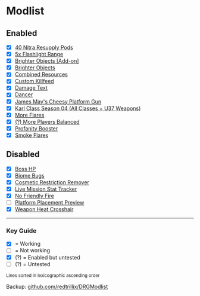 # Modlist

## Enabled

- [x] [40 Nitra Resupply Pods](https://mod.io/g/drg/m/40-nitra-resupply-pods)
- [x] [5x Flashlight Range](https://mod.io/g/drg/m/no-more-dollar-store-flashlights-5x)
- [x] [Brighter Objects [Add-on]](https://mod.io/g/drg/m/brighter-objects-add-on)
- [x] [Brighter Objects](https://mod.io/g/drg/m/brighter-objects)
- [x] [Combined Resources](https://mod.io/g/drg/m/combined-resources)
- [x] [Custom Killfeed](https://mod.io/g/drg/m/custom-killfeed)
- [x] [Damage Text](https://mod.io/g/drg/m/damage-text)
- [x] [Dancer](https://mod.io/g/drg/m/dancer)
- [x] [James May's Cheesy Platform Gun](https://mod.io/g/drg/m/james-mays-cheesy-platform-gun-updated-for-137)
- [x] [Karl Class Season 04 (All Classes + U37 Weapons)](https://mod.io/g/drg/m/karl-class)
- [x] [More Flares](https://mod.io/g/drg/m/more-flares)
- [x] [(?) More Players Balanced](https://mod.io/g/drg/m/more-players-balanced)
- [x] [Profanity Booster](https://mod.io/g/drg/m/profanity-booster)
- [x] [Smoke Flares](https://mod.io/g/drg/m/smoke-flares)

## Disabled

- [x] [Boss HP](https://mod.io/g/drg/m/boss-hp-bar-for-big-enemies)
- [x] [Biome Bugs](https://mod.io/g/drg/m/biomebugs)
- [x] [Cosmetic Restriction Remover](https://https://mod.io/g/drg/m/cosmetic-restriction-remover)
- [x] [Live Mission Stat Tracker](https://mod.io/g/drg/m/live-mission-stat-tracker)
- [x] [No Friendly Fire](https://mod.io/g/drg/m/no-friendly-fire)
- [ ] [Platform Placement Preview](https://mod.io/g/drg/m/platform-placement-preview)
- [x] [Weapon Heat Crosshair](https://mod.io/g/drg/m/weapon-heat-crosshair)

---

### Key Guide

- [x] = Working
- [ ] = Not working
- [x] (?) = Enabled but untested
- [ ] (?) = Untested

<sub>Lines sorted in lexicographic ascending order </sub>

Backup: [github.com/redtrillix/DRGModlist](https://github.com/redtrillix/DRGModlist/blob/58e46b955646b45e6f894a8e19a70064d5669ce9/modlist.md)
